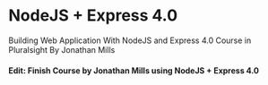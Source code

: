 # NodeJS + Express 4.0

Building Web Application With NodeJS and Express 4.0 Course in Pluralsight By Jonathan Mills

#### Edit: Finish Course by Jonathan Mills using NodeJS + Express 4.0

